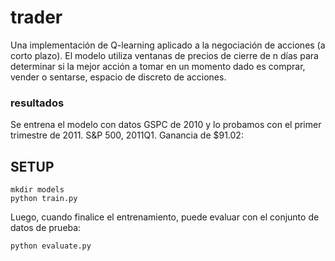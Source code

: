 # trader

Una implementación de Q-learning aplicado a la negociación de acciones (a corto plazo). El modelo utiliza ventanas de precios de cierre de n días para determinar si la mejor acción a tomar en un momento dado es comprar, vender o sentarse, espacio de discreto de acciones.


### resultados

Se entrena el modelo con datos GSPC de 2010 y lo probamos con el primer trimestre de 2011.
S&P 500, 2011Q1.
Ganancia de $91.02:


## SETUP

```
mkdir models
python train.py 

```

Luego, cuando finalice el entrenamiento, puede evaluar con el conjunto de datos de prueba:

```
python evaluate.py 
```
